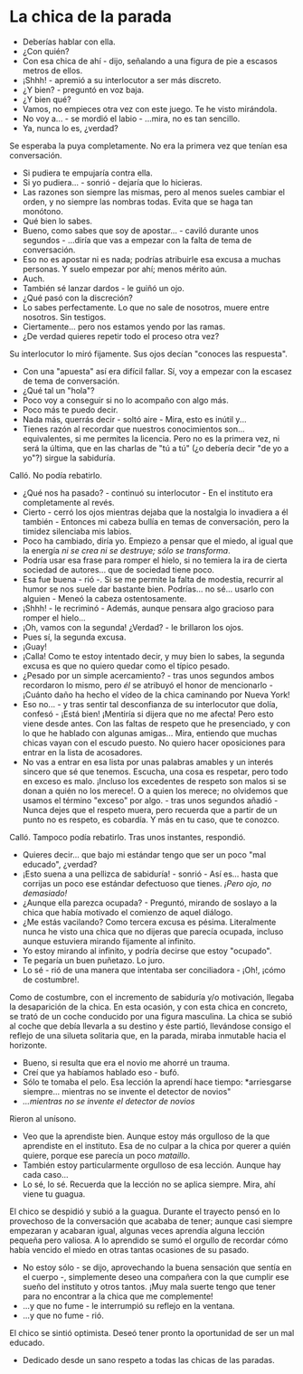 # La chica de la parada

- Deberías hablar con ella.
- ¿Con quién?
- Con esa chica de ahí - dijo, señalando a una figura de pie a escasos metros de ellos.
- ¡Shhh! - apremió a su interlocutor a ser más discreto.
- ¿Y bien? - preguntó en voz baja.
- ¿Y bien qué?
- Vamos, no empieces otra vez con este juego. Te he visto mirándola.
- No voy a... - se mordió el labio - ...mira, no es tan sencillo.
- Ya, nunca lo es, ¿verdad?

Se esperaba la puya completamente. No era la primera vez que tenían esa conversación.

- Si pudiera te empujaría contra ella.
- Si yo pudiera... - sonrió - dejaría que lo hicieras.
- Las razones son siempre las mismas, pero al menos sueles cambiar el orden, y no siempre las nombras todas. Evita que se haga tan monótono.
- Qué bien lo sabes.
- Bueno, como sabes que soy de apostar... - caviló durante unos segundos - ...diría que vas a empezar con la falta de tema de conversación.
- Eso no es apostar ni es nada; podrías atribuirle esa excusa a muchas personas. Y suelo empezar por ahí; menos mérito aún.
- Auch.
- También sé lanzar dardos - le guiñó un ojo.
- ¿Qué pasó con la discreción?
- Lo sabes perfectamente. Lo que no sale de nosotros, muere entre nosotros. Sin testigos.
- Ciertamente... pero nos estamos yendo por las ramas.
- ¿De verdad quieres repetir todo el proceso otra vez?

Su interlocutor lo miró fijamente. Sus ojos decían "conoces las respuesta".

- Con una "apuesta" así era difícil fallar. Sí, voy a empezar con la escasez de tema de conversación.
- ¿Qué tal un "hola"?
- Poco voy a conseguir si no lo acompaño con algo más.
- Poco más te puedo decir.
- Nada más, querrás decir - soltó aire - Mira, esto es inútil y...
- Tienes razón al recordar que nuestros conocimientos son... equivalentes, si me permites la licencia. Pero no es la primera vez, ni será la última, que en las charlas de "tú a tú" (¿o debería decir  "de yo a yo"?) sirgue la sabiduría.

Calló. No podía rebatirlo.

- ¿Qué nos ha pasado? - continuó su interlocutor - En el instituto era completamente al revés.
- Cierto - cerró los ojos mientras dejaba que la nostalgia lo invadiera a él también - Entonces mi cabeza bullía en temas de conversación, pero la timidez silenciaba mis labios.
- Poco ha cambiado, diría yo. Empiezo a pensar que el miedo, al igual que la energía *ni se crea ni se destruye; sólo se transforma*.
- Podría usar esa frase para romper el hielo, si no temiera la ira de cierta sociedad de autores... que de sociedad tiene poco.
- Esa fue buena - rió -. Si se me permite la falta de modestia, recurrir al humor se nos suele dar bastante bien. Podrías... no sé... usarlo con alguien - Meneó la cabeza ostentosamente.
- ¡Shhh! - le recriminó - Además, aunque pensara algo gracioso para romper el hielo...
- ¡Oh, vamos con la segunda! ¿Verdad? - le brillaron los ojos.
- Pues sí, la segunda excusa.
- ¡Guay!
- ¡Calla! Como te estoy intentado decir, y muy bien lo sabes, la segunda excusa es que no quiero quedar como el típico pesado.
- ¿Pesado por un simple acercamiento? - tras unos segundos ambos recordaron lo mismo, pero *él* se atribuyó el honor de mencionarlo - ¡Cuánto daño ha hecho el vídeo de la chica caminando por Nueva York!
- Eso no... - y tras sentir tal desconfianza de su interlocutor que dolía, confesó - ¡Está bien! ¡Mentiría si dijera que no me afecta! Pero esto viene desde antes. Con las faltas de respeto que
he presenciado, y con lo que he hablado con algunas amigas... Mira, entiendo que muchas chicas vayan con el escudo puesto. No quiero hacer oposiciones para entrar en la lista de acosadores.
- No vas a entrar en esa lista por unas palabras amables y un interés sincero que sé que tenemos. Escucha, una cosa es respetar, pero todo en exceso es malo. ¡Incluso los excedentes de respeto son malos si se donan a quién no los merece!. O a quien los merece; no olvidemos que usamos el término "exceso" por algo. - tras unos segundos añadió - Nunca dejes que el respeto muera, pero recuerda que a partir de un punto no es respeto, es cobardía. Y más en tu caso, que te conozco.

Calló. Tampoco podía rebatirlo. Tras unos instantes, respondió.

- Quieres decir... que bajo mi estándar tengo que ser un poco "mal educado", ¿verdad?
- ¡Esto suena a una pellizca de sabiduría! - sonrió - Así es... hasta que corrijas un poco ese estándar defectuoso que tienes. *¡Pero ojo, no demasiado!*
- ¿Aunque ella parezca ocupada? - Preguntó, mirando de soslayo a la chica que había motivado el comienzo de aquel diálogo.
- ¿Me estás vacilando? Como tercera excusa es pésima. Literalmente nunca he visto una chica que no dijeras que parecía ocupada, incluso aunque estuviera mirando fijamente al infinito.
- Yo estoy mirando al infinito, y podría decirse que estoy "ocupado".
- Te pegaría un buen puñetazo. Lo juro.
- Lo sé - rió de una manera que intentaba ser conciliadora - ¡Oh!, ¡cómo de costumbre!.

Como de costumbre, con el incremento de sabiduría y/o motivación, llegaba la desaparición de la chica. En esta ocasión, y con esta chica en concreto, se trató de un coche conducido por una figura masculina. La chica se subió al coche que debía llevarla a su destino y éste partió, llevándose consigo el reflejo de una silueta solitaria que, en la parada, miraba inmutable hacia el horizonte.

- Bueno, si resulta que era el novio me ahorré un trauma.
- Creí que ya habíamos hablado eso - bufó.
- Sólo te tomaba el pelo. Esa lección la aprendí hace tiempo: *arriesgarse siempre... mientras no se invente el detector de novios"
- *...mientras no se invente el detector de novios*

Rieron al unísono.

- Veo que la aprendiste bien. Aunque estoy más orgulloso de la que aprendiste en el instituto. Esa de no culpar a la chica por querer a quién quiere, porque ese parecía un poco *mataillo*.
- También estoy particularmente orgulloso de esa lección. Aunque hay cada caso...
- Lo sé, lo sé. Recuerda que la lección no se aplica siempre. Mira, ahí viene tu guagua.

El chico se despidió y subió a la guagua. Durante el trayecto pensó en lo provechoso de la conversación que acababa de tener; aunque casi siempre empezaran y acabaran igual, algunas veces aprendía alguna lección pequeña pero valiosa. A lo aprendido se sumó el orgullo de recordar cómo había vencido el miedo en otras tantas ocasiones de su pasado.

- No estoy sólo - se dijo, aprovechando la buena sensación que sentía en el cuerpo -, simplemente deseo una compañera con la que cumplir ese sueño del instituto y otros tantos. ¡Muy mala suerte tengo que tener para no encontrar a la chica que me complemente!
- ...y que no fume - le interrumpió su reflejo en la ventana.
- ...y que no fume - rió.

El chico se sintió optimista. Deseó tener pronto la oportunidad de ser un mal educado.



- Dedicado desde un sano respeto a todas las chicas de las paradas.
